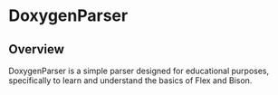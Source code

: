 # DoxygenParser

## Overview

DoxygenParser is a simple parser designed for educational purposes, specifically to learn and understand the basics of
Flex and Bison.
